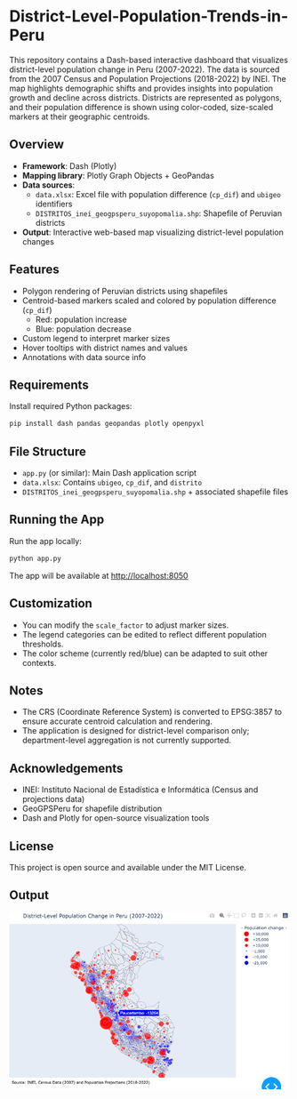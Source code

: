 # District-Level-Population-Trends-in-Peru
This repository contains a Dash-based interactive dashboard that visualizes district-level population change in Peru (2007-2022). The data is sourced from the 2007 Census and Population Projections (2018-2022) by INEI. The map highlights demographic shifts and provides insights into population growth and decline across districts. Districts are represented as polygons, and their population difference is shown using color-coded, size-scaled markers at their geographic centroids.


## Overview

- **Framework**: Dash (Plotly)
- **Mapping library**: Plotly Graph Objects + GeoPandas
- **Data sources**:
  - `data.xlsx`: Excel file with population difference (`cp_dif`) and `ubigeo` identifiers
  - `DISTRITOS_inei_geogpsperu_suyopomalia.shp`: Shapefile of Peruvian districts
- **Output**: Interactive web-based map visualizing district-level population changes

## Features

- Polygon rendering of Peruvian districts using shapefiles
- Centroid-based markers scaled and colored by population difference (`cp_dif`)
  - Red: population increase
  - Blue: population decrease
- Custom legend to interpret marker sizes
- Hover tooltips with district names and values
- Annotations with data source info

## Requirements

Install required Python packages:

```bash
pip install dash pandas geopandas plotly openpyxl
```

## File Structure

- `app.py` (or similar): Main Dash application script
- `data.xlsx`: Contains `ubigeo`, `cp_dif`, and `distrito`
- `DISTRITOS_inei_geogpsperu_suyopomalia.shp` + associated shapefile files

## Running the App

Run the app locally:

```bash
python app.py
```

The app will be available at [http://localhost:8050](http://localhost:8050)

## Customization

- You can modify the `scale_factor` to adjust marker sizes.
- The legend categories can be edited to reflect different population thresholds.
- The color scheme (currently red/blue) can be adapted to suit other contexts.

## Notes

- The CRS (Coordinate Reference System) is converted to EPSG:3857 to ensure accurate centroid calculation and rendering.
- The application is designed for district-level comparison only; department-level aggregation is not currently supported.

## Acknowledgements

- INEI: Instituto Nacional de Estadística e Informática (Census and projections data)
- GeoGPSPeru for shapefile distribution
- Dash and Plotly for open-source visualization tools

## License

This project is open source and available under the MIT License.

## Output

<img src="map.png" alt="Accuracy Matrix" width="850">


